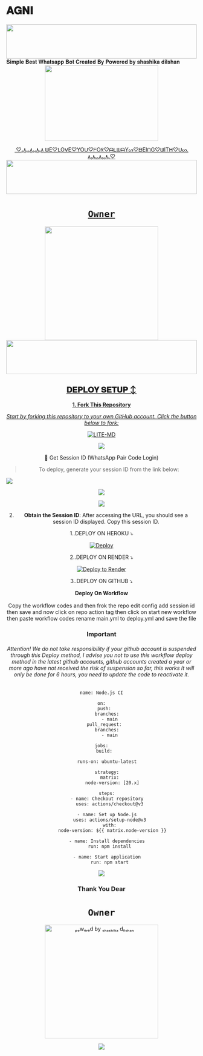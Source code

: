 # 𝐀𝐆𝐍𝐈

<img src="https://i.imgur.com/dBaSKWF.gif" height="90" width="100%">
𝐒𝐢𝐦𝐩𝐥𝐞 𝐁𝐞𝐬𝐭 𝐖𝐡𝐚𝐭𝐬𝐚𝐩𝐩 𝐁𝐨𝐭 𝐂𝐫𝐞𝐚𝐭𝐞𝐝 𝐁𝐲 𝐏𝐨𝐰𝐞𝐫𝐞𝐝 𝐛𝐲 𝐬𝐡𝐚𝐬𝐡𝐢𝐤𝐚 𝐝𝐢𝐥𝐬𝐡𝐚𝐧
<div class = "repo" align = "center">
 
<a href = "#">
<img src = "https://files.catbox.moe/4kux2y.jpg"  width="300" height="200">
</img>
 <p align="center">
  <a href="#"><img src="http://readme-typing-svg.herokuapp.com?color=ff00ab&center=true&vCenter=true&multiline=false&lines=AGNI-MD+WHATSAPP+BOT+MD" alt="">
  ♡٨ﮩ٨ﮩﮩ٨ﮩﮩ٨ﮩ ᗯE♡ᒪOᐯE♡YOᑌ♡ᖴOᖇ♡ᗩᒪᗯᗩYᔕ♡ᗷEIᑎG♡ᗯITᕼ♡ᑌᔕ. ﮩ٨ﮩﮩ٨ﮩﮩ٨ﮩ٨♡

<img src="https://i.imgur.com/dBaSKWF.gif" height="90" width="100%">


# `Owner`

 <a href = "#">
 <img src="https://files.catbox.moe/85w8aq.jpg" width="300" height="300">

 
<img src="https://i.imgur.com/dBaSKWF.gif" height="90" width="100%">
</img>

## 𝐃𝐄𝐏𝐋𝐎𝐘 𝐒𝐄𝐓𝐔𝐏 ↕️

**1. Fork This Repository**

*_Start by forking this repository to your own GitHub account. Click the button below to fork:_*

  <a href="https://github.com/kingmalvn/LITE-MD/fork"><img title="LITE-MD" src="https://img.shields.io/badge/FORK--MDh?color=darkblue&style=for-the-badge&logo=stackshare"></a>

<a><img src='https://i.imgur.com/LyHic3i.gif'/>

🔑 Get Session ID (WhatsApp Pair Code Login)

> To deploy, generate your session ID from the link below:
<p align="left">
  <a href="https://malvin-pair-code-xzcb.onrender.com/?">
    <img src="https://img.shields.io/badge/%F0%9F%9A%80%20GET%20PAIR%20CODE%20WEB-ffcc00?style=for-the-badge"/>
  </a>
</p>
<a><img src='https://i.imgur.com/LyHic3i.gif'/>


<a><img src='https://i.imgur.com/LyHic3i.gif'/>

2. **Obtain the Session ID**: After accessing the URL, you should see a session ID displayed. Copy this session ID.


   
  1..DEPLOY ON HEROKU ⤵️
  
[![Deploy](https://www.herokucdn.com/deploy/button.svg)](https://dashboard.heroku.com/new?template=https%3A%2F%2Fgithub.com%2Fshashika@2008%2FBixi) 
   
   
  2..DEPLOY ON RENDER ⤵️

[![Deploy to Render](https://render.com/images/deploy-to-render-button.svg)](https://render.com/deploy?repo=https://github.com/shashika@2008/Bixi.git)


   3..DEPLOY ON GITHUB ⤵️


</details>

<b><strong><summary align="center" style="color: Yello;">Deploy On Workflow</summary></strong></b>
<p style="text-align: center; font-size: 1.2em;">
 
<h8>Copy the workflow codes and then frok the repo edit config add session id then save and now click on repo action tag then click on start new workflow then paste workflow codes rename main.yml to deploy.yml and save the file</h8>
<h3 align-"center"> Important</h3>
<h6 align-"center">Attention! We do not take responsibility if your github account is suspended through this Deploy method, I advise you not to use this workflow deploy method in the latest github accounts, github accounts created a year or more ago have not received the risk of suspension so far, this works It will only be done for 6 hours, you need to update the code to reactivate it.</h6>

```
name: Node.js CI

on:
  push:
    branches:
      - main
  pull_request:
    branches:
      - main

jobs:
  build:

    runs-on: ubuntu-latest

    strategy:
      matrix:
        node-version: [20.x]

    steps:
    - name: Checkout repository
      uses: actions/checkout@v3

    - name: Set up Node.js
      uses: actions/setup-node@v3
      with:
        node-version: ${{ matrix.node-version }}

    - name: Install dependencies
      run: npm install

    - name: Start application
      run: npm start
```
<a><img src='https://i.imgur.com/LyHic3i.gif'/>

### Thank You Dear

# `Owner`

 <a href="https://github.com/username"><img src="https://files.catbox.moe/85w8aq.jpg" width="300" height="300" alt="ₚₒwₑᵣₑd by ₛₕₐₛₕᵢₖₐ dᵢₗₛₕₐₙ"/></a>


   

<a><img src='https://i.imgur.com/LyHic3i.gif'/>
